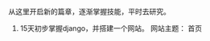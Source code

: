 从这里开启新的篇章，逐渐掌握技能，平时去研究。
1. 15天初步掌握django，并搭建一个网站。
网站主题：
首页 
<!--stackedit_data:
eyJoaXN0b3J5IjpbMTc2MDE1MDM3NCwtMTY2NDM0NjczOSwtMj
A4ODc0NjYxMl19
-->